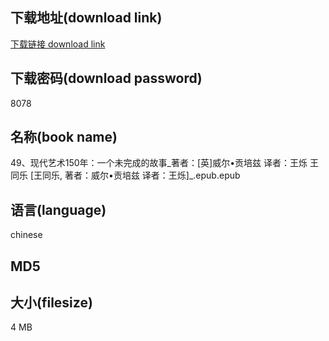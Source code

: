 ## 下载地址(download link)
[下载链接 download link](https://voluble-croquembouche-d321dc.netlify.app/?s=49%E3%80%81%E7%8E%B0%E4%BB%A3%E8%89%BA%E6%9C%AF150%E5%B9%B4%EF%BC%9A%E4%B8%80%E4%B8%AA%E6%9C%AA%E5%AE%8C%E6%88%90%E7%9A%84%E6%95%85%E4%BA%8B_%E8%91%97%E8%80%85%EF%BC%9A%5B%E8%8B%B1%5D%E5%A8%81%E5%B0%94%E2%80%A2%E8%B4%A1%E5%9F%B9%E5%85%B9+%E8%AF%91%E8%80%85%EF%BC%9A%E7%8E%8B%E7%83%81+%E7%8E%8B%E5%90%8C%E4%B9%90+%5B%E7%8E%8B%E5%90%8C%E4%B9%90%2C+%E8%91%97%E8%80%85%EF%BC%9A%E5%A8%81%E5%B0%94%E2%80%A2%E8%B4%A1%E5%9F%B9%E5%85%B9+%E8%AF%91%E8%80%85%EF%BC%9A%E7%8E%8B%E7%83%81%5D_.epub)

## 下载密码(download password)
8078

## 名称(book name)
49、现代艺术150年：一个未完成的故事_著者：[英]威尔•贡培兹 译者：王烁 王同乐 [王同乐, 著者：威尔•贡培兹 译者：王烁]_.epub.epub

## 语言(language)
chinese

## MD5


## 大小(filesize)
4 MB
